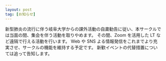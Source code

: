 ```yaml
---
layout: post
tag: [お知らせ]
---
```


新型肺炎の流行に伴う岐阜大学からの課外活動の自粛勧告に従い、本サークルでは当面の間、集会を伴う活動を取りやめます。
その間、Zoom を活用した LT など遠隔で行える活動を行います。
Web や SNS よる情報発信をこれまでより充実させ、サークルの機能を維持する予定です。
新歓イベントの代替措置については追って告知します。
